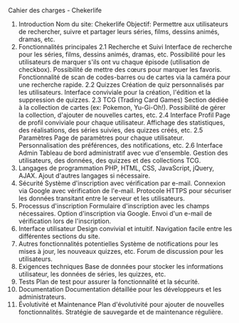 Cahier des charges - Chekerlife
1. Introduction
Nom du site: Chekerlife
Objectif: Permettre aux utilisateurs de rechercher, suivre et partager leurs séries, films, dessins animés, dramas, etc.
2. Fonctionnalités principales
2.1 Recherche et Suivi
Interface de recherche pour les séries, films, dessins animés, dramas, etc.
Possibilité pour les utilisateurs de marquer s'ils ont vu chaque épisode (utilisation de checkbox).
Possibilité de mettre des cœurs pour marquer les favoris.
Fonctionnalité de scan de codes-barres ou de cartes via la caméra pour une recherche rapide.
2.2 Quizzes
Création de quiz personnalisés par les utilisateurs.
Interface conviviale pour la création, l'édition et la suppression de quizzes.
2.3 TCG (Trading Card Games)
Section dédiée à la collection de cartes (ex: Pokemon, Yu-Gi-Oh!).
Possibilité de gérer la collection, d'ajouter de nouvelles cartes, etc.
2.4 Interface Profil
Page de profil conviviale pour chaque utilisateur.
Affichage des statistiques, des réalisations, des séries suivies, des quizzes créés, etc.
2.5 Paramètres
Page de paramètres pour chaque utilisateur.
Personnalisation des préférences, des notifications, etc.
2.6 Interface Admin
Tableau de bord administratif avec vue d'ensemble.
Gestion des utilisateurs, des données, des quizzes et des collections TCG.
3. Langages de programmation
PHP, HTML, CSS, JavaScript, jQuery, AJAX.
Ajout d'autres langages si nécessaire.
4. Sécurité
Système d'inscription avec vérification par e-mail.
Connexion via Google avec vérification de l'e-mail.
Protocole HTTPS pour sécuriser les données transitant entre le serveur et les utilisateurs.
5. Processus d'inscription
Formulaire d'inscription avec les champs nécessaires.
Option d'inscription via Google.
Envoi d'un e-mail de vérification lors de l'inscription.
6. Interface utilisateur
Design convivial et intuitif.
Navigation facile entre les différentes sections du site.
7. Autres fonctionnalités potentielles
Système de notifications pour les mises à jour, les nouveaux quizzes, etc.
Forum de discussion pour les utilisateurs.
8. Exigences techniques
Base de données pour stocker les informations utilisateur, les données de séries, les quizzes, etc.
9. Tests
Plan de test pour assurer la fonctionnalité et la sécurité.
10. Documentation
Documentation détaillée pour les développeurs et les administrateurs.
11. Évolutivité et Maintenance
Plan d'évolutivité pour ajouter de nouvelles fonctionnalités.
Stratégie de sauvegarde et de maintenance régulière.